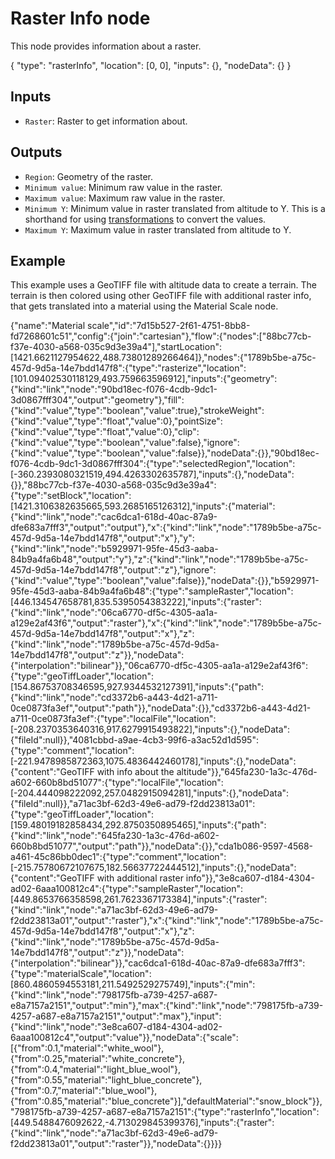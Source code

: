 # Raster Info node

This node provides information about a raster.

<Node>
    {
        "type": "rasterInfo",
        "location": [0, 0],
        "inputs": {},
        "nodeData": {}
    }
</Node>

## Inputs

-   `Raster`: Raster to get information about.

## Outputs

-   `Region`: Geometry of the raster.
-   `Minimum value`: Minimum raw value in the raster.
-   `Maximum value`: Maximum raw value in the raster.
-   `Minimum Y`: Minimum value in raster translated from altitude to Y. This is a shorthand for using [transformations](/nodes/geometry/transformation) to convert the values.
-   `Maximum Y`: Maximum value in raster translated from altitude to Y.

## Example

This example uses a GeoTIFF file with altitude data to create a terrain. The terrain is then colored using other GeoTIFF file with additional raster info, that gets translated into a material using the Material Scale node.

<NodeGraph>
    {"name":"Material scale","id":"7d15b527-2f61-4751-8bb8-fd7268601c51","config":{"join":"cartesian"},"flow":{"nodes":["88bc77cb-f37e-4030-a568-035c9d3e39a4"],"startLocation":[1421.6621127954622,488.73801289266464]},"nodes":{"1789b5be-a75c-457d-9d5a-14e7bdd147f8":{"type":"rasterize","location":[101.09402530118129,493.759663596912],"inputs":{"geometry":{"kind":"link","node":"90bd18ec-f076-4cdb-9dc1-3d0867fff304","output":"geometry"},"fill":{"kind":"value","type":"boolean","value":true},"strokeWeight":{"kind":"value","type":"float","value":0},"pointSize":{"kind":"value","type":"float","value":0},"clip":{"kind":"value","type":"boolean","value":false},"ignore":{"kind":"value","type":"boolean","value":false}},"nodeData":{}},"90bd18ec-f076-4cdb-9dc1-3d0867fff304":{"type":"selectedRegion","location":[-360.2393080321519,494.4263302635787],"inputs":{},"nodeData":{}},"88bc77cb-f37e-4030-a568-035c9d3e39a4":{"type":"setBlock","location":[1421.3106382635665,593.2685165126312],"inputs":{"material":{"kind":"link","node":"cac6dca1-618d-40ac-87a9-dfe683a7fff3","output":"output"},"x":{"kind":"link","node":"1789b5be-a75c-457d-9d5a-14e7bdd147f8","output":"x"},"y":{"kind":"link","node":"b5929971-95fe-45d3-aaba-84b9a4fa6b48","output":"y"},"z":{"kind":"link","node":"1789b5be-a75c-457d-9d5a-14e7bdd147f8","output":"z"},"ignore":{"kind":"value","type":"boolean","value":false}},"nodeData":{}},"b5929971-95fe-45d3-aaba-84b9a4fa6b48":{"type":"sampleRaster","location":[446.134547658781,835.5395054383222],"inputs":{"raster":{"kind":"link","node":"06ca6770-df5c-4305-aa1a-a129e2af43f6","output":"raster"},"x":{"kind":"link","node":"1789b5be-a75c-457d-9d5a-14e7bdd147f8","output":"x"},"z":{"kind":"link","node":"1789b5be-a75c-457d-9d5a-14e7bdd147f8","output":"z"}},"nodeData":{"interpolation":"bilinear"}},"06ca6770-df5c-4305-aa1a-a129e2af43f6":{"type":"geoTiffLoader","location":[154.86753708346595,927.9344532127391],"inputs":{"path":{"kind":"link","node":"cd3372b6-a443-4d21-a711-0ce0873fa3ef","output":"path"}},"nodeData":{}},"cd3372b6-a443-4d21-a711-0ce0873fa3ef":{"type":"localFile","location":[-208.2370353640316,917.6279915493822],"inputs":{},"nodeData":{"fileId":null}},"4081cbbd-a9ae-4cb3-99f6-a3ac52d1d595":{"type":"comment","location":[-221.9478985872363,1075.4836442460178],"inputs":{},"nodeData":{"content":"GeoTIFF with info about the altitude"}},"645fa230-1a3c-476d-a602-660b8bd51077":{"type":"localFile","location":[-204.444098222092,257.0482915094281],"inputs":{},"nodeData":{"fileId":null}},"a71ac3bf-62d3-49e6-ad79-f2dd23813a01":{"type":"geoTiffLoader","location":[159.48019182858434,292.8750350895465],"inputs":{"path":{"kind":"link","node":"645fa230-1a3c-476d-a602-660b8bd51077","output":"path"}},"nodeData":{}},"cda1b086-9597-4568-a461-45c86bb0dec1":{"type":"comment","location":[-215.75780672107675,182.56637722444512],"inputs":{},"nodeData":{"content":"GeoTIFF with additional raster info"}},"3e8ca607-d184-4304-ad02-6aaa100812c4":{"type":"sampleRaster","location":[449.8653766358598,261.7623367173384],"inputs":{"raster":{"kind":"link","node":"a71ac3bf-62d3-49e6-ad79-f2dd23813a01","output":"raster"},"x":{"kind":"link","node":"1789b5be-a75c-457d-9d5a-14e7bdd147f8","output":"x"},"z":{"kind":"link","node":"1789b5be-a75c-457d-9d5a-14e7bdd147f8","output":"z"}},"nodeData":{"interpolation":"bilinear"}},"cac6dca1-618d-40ac-87a9-dfe683a7fff3":{"type":"materialScale","location":[860.4860594553181,211.5492529275749],"inputs":{"min":{"kind":"link","node":"798175fb-a739-4257-a687-e8a7157a2151","output":"min"},"max":{"kind":"link","node":"798175fb-a739-4257-a687-e8a7157a2151","output":"max"},"input":{"kind":"link","node":"3e8ca607-d184-4304-ad02-6aaa100812c4","output":"value"}},"nodeData":{"scale":[{"from":0.1,"material":"white_wool"},{"from":0.25,"material":"white_concrete"},{"from":0.4,"material":"light_blue_wool"},{"from":0.55,"material":"light_blue_concrete"},{"from":0.7,"material":"blue_wool"},{"from":0.85,"material":"blue_concrete"}],"defaultMaterial":"snow_block"}},"798175fb-a739-4257-a687-e8a7157a2151":{"type":"rasterInfo","location":[449.5488476092622,-4.713029845399376],"inputs":{"raster":{"kind":"link","node":"a71ac3bf-62d3-49e6-ad79-f2dd23813a01","output":"raster"}},"nodeData":{}}}}
</NodeGraph>
